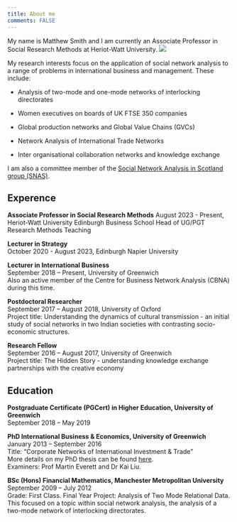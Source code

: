 ```yaml
---
title: About me
comments: FALSE
---
```


My name is Matthew Smith and I am currently an Associate Professor in Social Research Methods at Heriot-Watt University. 
![](/page/about_files/Matthew_headshot_2.png)

My research interests focus on the application of social network analysis to a range of problems in international business and management. 
These include:

- Analysis of two-mode and one-mode networks of interlocking directorates 

- Women executives on boards of UK FTSE 350 companies   

- Global production networks and Global Value Chains (GVCs)

- Network Analysis of International Trade Networks 

- Inter organisational collaboration networks and knowledge exchange

I am also a committee member of the [Social Network Analysis in Scotland group (SNAS)](https://www.sps.ed.ac.uk/research/research-project/social-network-analysis-scotland-group-snas).

## Experence  
**Associate Professor in Social Research Methods**
August 2023 - Present, Heriot-Watt University
Edinburgh Business School Head of UG/PGT Research Methods Teaching

**Lecturer in Strategy**  
October 2020 - August 2023, Edinburgh Napier University 

**Lecturer in International Business**  
September 2018 – Present, University of Greenwich   
Also an active member of the Centre for Business Network Analysis (CBNA) during this time.

**Postdoctoral Researcher**  
September 2017 – August 2018, University of Oxford  
Project title: Understanding the dynamics of cultural transmission - an initial study of social networks in two Indian societies with contrasting socio-economic structures.   

**Research Fellow**  
September 2016 – August 2017, University of Greenwich  
Project title: The Hidden Story - understanding knowledge exchange partnerships with the creative economy  

## Education  
**Postgraduate Certificate (PGCert) in Higher Education, University of Greenwich**  
September 2018 – May 2019  

**PhD International Business & Economics, University of Greenwich**   
January 2013 – September 2016   
Title: “Corporate Networks of International Investment & Trade”  
More details on my PhD thesis can be found [here](https://github.com/MatthewSmith430/phd_thesis).  
Examiners: Prof Martin Everett and Dr Kai Liu.  

**BSc (Hons) Financial Mathematics, Manchester Metropolitan University**  
September 2009 – July 2012  
Grade: First Class. Final Year Project: Analysis of Two Mode Relational Data. This focused on a topic within social network analysis, the analysis of a two-mode network of interlocking directorates.   
